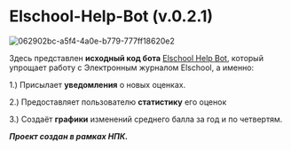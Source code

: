 # Elschool-Help-Bot (v.0.2.1)

![062902bc-a5f4-4a0e-b779-777ff18620e2](https://user-images.githubusercontent.com/128232763/226109251-6e8c53aa-d461-40b3-9d5d-afb40bc38b2c.jpg)

Здесь представлен **исходный код бота** [Elschool Help Bot](https://t.me/elschool_help_bot), который упрощает работу с Электронным журналом Elschool, а именно:

1.) Присылает **уведомления** о новых оценках.

2.) Предоставляет пользователю **статистику** его оценок

3.) Создаёт **графики** изменений среднего балла за год и по четвертям.

***Проект создан в рамках НПК.*** 
